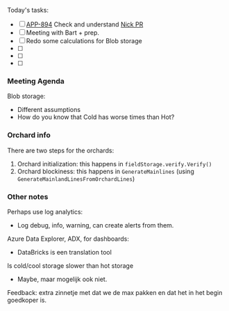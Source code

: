 Today's tasks:
- [ ] [APP-894](https://agxeed.atlassian.net/browse/APP-894) Check and understand [Nick PR](https://bitbucket.org/agxeed/agx_routing/pull-requests/442/diff#chg-AgxRouteLib/GeoClient/Orchards/Orchard.cs)
- [ ] Meeting with Bart + prep.
- [ ] Redo some calculations for Blob storage
- [ ] 
- [ ] 
- [ ]  


### Meeting Agenda

Blob storage:
- Different assumptions
- How do you know that Cold has worse times than Hot?


### Orchard info
There are two steps for the orchards:
1. Orchard initialization: this happens in `fieldStorage.verify.Verify()`
2. Orchard blockiness: this happens in  `GenerateMainlines` (using `GenerateMainlandLinesFromOrchardLines`)

### Other notes

Perhaps use log analytics:
- Log debug, info, warning, can create alerts from them.

Azure Data Explorer, ADX, for dashboards:
- DataBricks is een translation tool

Is cold/cool storage slower than hot storage
- Maybe, maar mogelijk ook niet.


Feedback: extra zinnetje met dat we de max pakken en dat het in het begin goedkoper is.